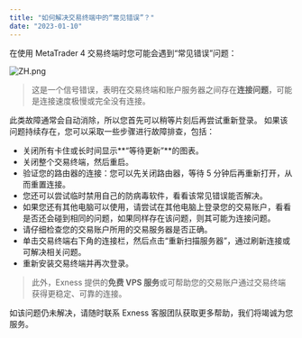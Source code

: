 ```yaml
---
title: "如何解决交易终端中的“常见错误”？"
date: "2023-01-10"
---
```


在使用 MetaTrader 4 交易终端时您可能会遇到“常见错误”问题：

![ZH.png](https://get.exness.help/hc/article_attachments/4407863166994/ZH.png)

> 这是一个信号错误，表明在交易终端和账户服务器之间存在**连接问题**，可能是连接速度极慢或完全没有连接。

此类故障通常会自动消除，所以您首先可以稍等片刻后再尝试重新登录。 如果该问题持续存在，您可以采取一些步骤进行故障排查，包括：

- 关闭所有卡住或长时间显示**“等待更新”**的图表。
- 关闭整个交易终端，然后重启。
- 验证您的路由器的连接：您可以先关闭路由器，等待 5 分钟后再重新打开，从而重置连接。
- 您还可以尝试临时禁用自己的防病毒软件，看看该常见错误能否解决。
- 如果您还有其他电脑可以使用，请尝试在其他电脑上登录您的交易账户，看看是否还会碰到相同的问题，如果同样存在该问题，则其可能为连接问题。
- 请仔细检查您的交易账户所用的交易服务器是否正确。
- 单击交易终端右下角的连接栏，然后点击“重新扫描服务器”，通过刷新连接或可解决相关问题。
- 重新安装交易终端并再次登录。

> 此外，Exness 提供的**免费 VPS 服务**或可帮助您的交易账户通过交易终端获得更稳定、可靠的连接。

如该问题仍未解决，请随时联系 Exness 客服团队获取更多帮助，我们将竭诚为您服务。
